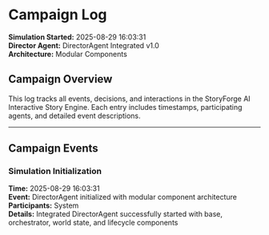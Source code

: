 # Campaign Log

**Simulation Started:** 2025-08-29 16:03:31  
**Director Agent:** DirectorAgent Integrated v1.0  
**Architecture:** Modular Components  

## Campaign Overview

This log tracks all events, decisions, and interactions in the StoryForge AI Interactive Story Engine.
Each entry includes timestamps, participating agents, and detailed event descriptions.

---

## Campaign Events

### Simulation Initialization
**Time:** 2025-08-29 16:03:31  
**Event:** DirectorAgent initialized with modular component architecture  
**Participants:** System  
**Details:** Integrated DirectorAgent successfully started with base, orchestrator, world state, and lifecycle components

